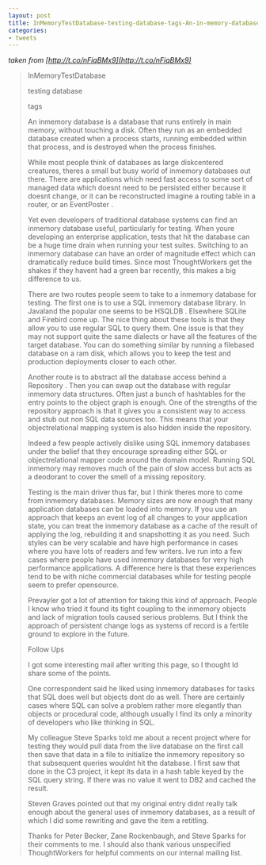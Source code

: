 ```yaml
---
layout: post
title: InMemoryTestDatabase-testing-database-tags-An-in-memory-database
categories:
- tweets
---
```

*taken from [http://t.co/nFiqBMx9](http://t.co/nFiqBMx9)*
>InMemoryTestDatabase
>
>testing  database
>
>tags
>
>An inmemory database is a database that runs entirely in main memory, without touching a disk. Often they run as an embedded database created when a process starts, running embedded within that process, and is destroyed when the process finishes.
>
>While most people think of databases as large diskcentered  creatures, theres a small but busy world of inmemory databases out  there. There are applications which need fast access to some sort of  managed data which doesnt need to be persisted either because it  doesnt change, or it can be reconstructed imagine a routing table  in a router, or an EventPoster .
>
>Yet even developers of traditional database systems can find an  inmemory database useful, particularly for testing. When  youre developing an enterprise application, tests that hit the  database can be a huge time drain when running your test suites. Switching  to an inmemory database can have an order of magnitude effect which  can dramatically reduce build times. Since most ThoughtWorkers get  the shakes if they havent had a green bar recently, this makes a  big difference to us.
>
>There are two routes people seem to take to a inmemory database  for testing. The first one is to use a SQL inmemory database  library. In Javaland the popular one seems to be HSQLDB . Elsewhere SQLite and Firebird come up. The nice thing  about these tools is that they allow you to use regular SQL to query  them. One issue is that they may not support quite the same dialects  or have all the features of the target database. You can do  something similar by running a filebased database on a ram disk,  which allows you to keep the test and production deployments closer  to each other.
>
>Another route is to abstract all the database access behind a Repository . Then you can swap out the database with regular  inmemory data structures. Often just a bunch of hashtables for the  entry points to the object graph is enough. One of the strengths of  the repository approach is that it gives you a consistent way to  access and stub out non SQL data sources too. This  means that your objectrelational mapping system is also hidden  inside the repository.
>
>Indeed a few people actively dislike using SQL inmemory databases under the belief that they encourage spreading either SQL or objectrelational mapper code around the domain model. Running SQL inmemory may removes much of the pain of slow access but acts as a deodorant to cover the smell of a missing repository.
>
>Testing is the main driver thus far, but I think theres more to  come from inmemory databases. Memory sizes are now enough that many  application databases can be loaded into memory. If you use an approach that  keeps an event log of all changes to your application state, you can  treat the inmemory database as a cache of the result of applying  the log, rebuilding it and snapshotting it as you need. Such styles  can be very scalable and have high performance in cases where you  have lots of readers and few writers. Ive run into a few cases  where people have used inmemory databases for very high performance  applications. A difference here is that these experiences tend to be  with niche commercial databases while for testing people seem to  prefer opensource.
>
>Prevayler got a lot of attention for taking this kind of approach. People I know who tried it found its tight coupling to the inmemory objects and lack of migration tools caused serious problems. But I think the approach of persistent change logs as systems of record is a fertile ground to explore in the future.
>
>Follow Ups
>
>I got some interesting mail after writing this page, so I thought  Id share some of the points.
>
>One correspondent said he liked using inmemory databases for  tasks that SQL does well but objects dont do as well. There are  certainly cases where SQL can solve a problem rather more elegantly  than objects or procedural code, although usually I find its only a  minority of developers who like thinking in SQL.
>
>My colleague Steve Sparks told me about a recent project where for testing they would pull data from the live database on the first call then save that data in a file to initialize the inmemory repository so that subsequent queries wouldnt hit the database. I first saw that done in the C3 project, it kept its data in a hash table keyed by the SQL query string. If there was no value it went to DB2 and cached the result.
>
>Steven Graves pointed out that my original entry didnt really   talk enough about the general uses of inmemory databases, as a   result of which I did some rewriting and gave the item a retitling.
>
>Thanks for Peter Becker, Zane Rockenbaugh, and Steve Sparks   for their comments to me. I should also thank various unspecified   ThoughtWorkers for helpful comments on our internal mailing list.
>
>